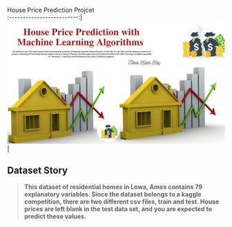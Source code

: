   House Price Prediction Projcet           
:-------------------------:|
![IMAGE](https://github.com/TarikKaanKoc/House-Price-Prediction/blob/main/image.jpg?raw=True)| 


    
<strong><h2>Dataset Story</h2></strong>
<blockquote><p><strong>This dataset of residential homes in Lowa, Ames contains 79 explanatory variables. Since the dataset belongs to a kaggle competition, there are two different csv files, train and test. House prices are left blank in the test data set, and you are expected to predict these values.</strong></p>
</blockquote>

